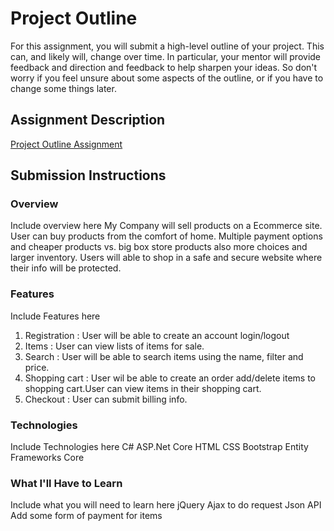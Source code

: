 # Project Outline
For this assignment, you will submit a high-level outline of your project. This can, and likely will, change over time. In particular, your mentor will provide feedback and direction and feedback to help sharpen your ideas. So don't worry if you feel unsure about some aspects of the outline, or if you have to change some things later.

## Assignment Description
[Project Outline Assignment](https://education.launchcode.org/liftoff/assignments/project-outline/)

## Submission Instructions

### Overview
Include overview here
My Company will sell products on a Ecommerce site. User can buy products from the comfort of home. Multiple payment options and
cheaper products vs. big box store products also more choices and larger inventory. Users will able to shop in a safe and secure website where their info will be protected.


### Features
Include Features here
1. Registration : User will be able to create an account login/logout
2. Items : User can view lists of items for sale.
3. Search : User will be able to search items using the name, filter and price.
4. Shopping cart : User wil be able to create an order add/delete items to shopping cart.User can view items in their shopping cart.
5. Checkout : User can submit billing info. 


### Technologies
Include Technologies here
C# 
ASP.Net Core
HTML
CSS
Bootstrap
Entity Frameworks Core


### What I'll Have to Learn
Include what you will need to learn here
jQuery Ajax to do request
Json API
Add some form of payment for items
